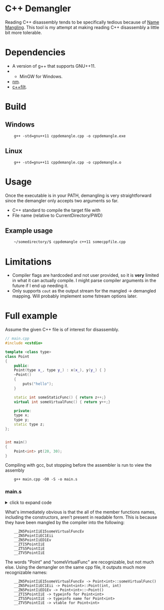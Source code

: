 # C++ Demangler
Reading C++ disassembly tends to be specifically tedious because of [Name Mangling](https://en.wikipedia.org/wiki/Name_mangling). This
tool is my attempt at making reading C++ disassembly a little bit more tolerable.

# Dependencies
- A version of g++ that supports GNU++11.
- - MinGW for Windows.
- [nm](https://sourceware.org/binutils/docs/binutils/nm.html).
- [c++filt](https://sourceware.org/binutils/docs/binutils/c_002b_002bfilt.html).

# Build
## Windows
```
    g++ -std=gnu++11 cppdemangle.cpp -o cppdemangle.exe
```

## Linux
```
    g++ -std=gnu++11 cppdemangle.cpp -o cppdemangle.o
```

# Usage
Once the executable is in your PATH, demangling is very straightforward since the demangler only accepts two arguments so far.
- C++ standard to compile the target file with
- File name (relative to CurrentDirectory/PWD)

## Example usage
```bash
    ~/somedirectory/$ cppdemangle c++11 somecppfile.cpp
```
# Limitations
- Compiler flags are hardcoded and not user provided, so it is **very** limited in what it can actually compile. I might 
    parse compiler arguments in the future if I end up needing it. 
- Only supports `cout` as the output stream for the mangled -> demangled mapping. Will probably implement some fstream options later.

# Full example
Assume the given C++ file is of interest for disassembly.
```cpp
// main.cpp
#include <cstdio>

template <class type>
class Point
{
    public:    
    Point(type x_, type y_) : x(x_), y(y_) { }
    ~Point()
    {
        puts("hello");
    }

    static int someStaticFunc() { return z++;}
    virtual int someVirtualFunc() { return y++;}

    private:
    type x;
    type y;
    static type z;
};


int main()
{
    Point<int> pt(20, 30);
}
```
Compiling with gcc, but stopping before the assembler is run to view the assembly
```
    g++ main.cpp -O0 -S -o main.s
```
### main.s
<details>
    <summary>click to expand code</summary>

    ```assembly

    	.file	"test.cpp"

	.def	___main;	.scl	2;	.type	32;	.endef
	.text
	.globl	_main
	.def	_main;	.scl	2;	.type	32;	.endef
    _main:
    LFB16:
        .cfi_startproc
        leal	4(%esp), %ecx	 #,
        .cfi_def_cfa 1, 0
        andl	$-16, %esp	 #,
        pushl	-4(%ecx)	 #
        pushl	%ebp	 #
        .cfi_escape 0x10,0x5,0x2,0x75,0
        movl	%esp, %ebp	 #,
        pushl	%ecx	 #
        .cfi_escape 0xf,0x3,0x75,0x7c,0x6
        subl	$36, %esp	 #,
        call	___main	 #
        leal	-20(%ebp), %eax	 #, tmp89
        movl	$30, 4(%esp)	 #,
        movl	$20, (%esp)	 #,
        movl	%eax, %ecx	 # tmp89,
        call	__ZN5PointIiEC1Eii	 #
        subl	$8, %esp	 #,
        leal	-20(%ebp), %eax	 #, tmp90
        movl	%eax, %ecx	 # tmp90,
        call	__ZN5PointIiED1Ev	 #
        movl	$0, %eax	 #, _5
        movl	-4(%ebp), %ecx	 #,
        .cfi_def_cfa 1, 0
        leave
        .cfi_restore 5
        leal	-4(%ecx), %esp	 #,
        .cfi_def_cfa 4, 4
        ret
        .cfi_endproc
    LFE16:
        .section	.text$_ZN5PointIiEC1Eii,"x"
        .linkonce discard
        .align 2
        .globl	__ZN5PointIiEC1Eii
        .def	__ZN5PointIiEC1Eii;	.scl	2;	.type	32;	.endef
    __ZN5PointIiEC1Eii:
    LFB19:
        .cfi_startproc
        pushl	%ebp	 #
        .cfi_def_cfa_offset 8
        .cfi_offset 5, -8
        movl	%esp, %ebp	 #,
        .cfi_def_cfa_register 5
        subl	$4, %esp	 #,
        movl	%ecx, -4(%ebp)	 # this, this
        movl	$__ZTV5PointIiE+8, %edx	 #, _4
        movl	-4(%ebp), %eax	 # this, tmp88
        movl	%edx, (%eax)	 # _4, this_2(D)->_vptr.Point
        movl	-4(%ebp), %eax	 # this, tmp89
        movl	8(%ebp), %edx	 # x_, tmp90
        movl	%edx, 4(%eax)	 # tmp90, this_2(D)->x
        movl	-4(%ebp), %eax	 # this, tmp91
        movl	12(%ebp), %edx	 # y_, tmp92
        movl	%edx, 8(%eax)	 # tmp92, this_2(D)->y
        nop
        leave
        .cfi_restore 5
        .cfi_def_cfa 4, 4
        ret	$8	 #
        .cfi_endproc
    LFE19:
        .section .rdata,"dr"
    LC0:
        .ascii "hello\0"
        .section	.text$_ZN5PointIiED1Ev,"x"
        .linkonce discard
        .align 2
        .globl	__ZN5PointIiED1Ev
        .def	__ZN5PointIiED1Ev;	.scl	2;	.type	32;	.endef
    __ZN5PointIiED1Ev:
    LFB22:
        .cfi_startproc
        pushl	%ebp	 #
        .cfi_def_cfa_offset 8
        .cfi_offset 5, -8
        movl	%esp, %ebp	 #,
        .cfi_def_cfa_register 5
        subl	$40, %esp	 #,
        movl	%ecx, -12(%ebp)	 # this, this
        movl	$__ZTV5PointIiE+8, %edx	 #, _1
        movl	-12(%ebp), %eax	 # this, tmp88
        movl	%edx, (%eax)	 # _1, this_3(D)->_vptr.Point
        movl	$LC0, (%esp)	 #,
        call	_puts	 #
        nop
        leave
        .cfi_restore 5
        .cfi_def_cfa 4, 4
        ret
        .cfi_endproc
    LFE22:
        .globl	__ZTV5PointIiE
        .section	.rdata$_ZTV5PointIiE,"dr"
        .linkonce same_size
        .align 4
    __ZTV5PointIiE:
        .long	0
        .long	__ZTI5PointIiE
        .long	__ZN5PointIiE15someVirtualFuncEv
        .globl	__ZTI5PointIiE
        .section	.rdata$_ZTI5PointIiE,"dr"
        .linkonce same_size
        .align 4
    __ZTI5PointIiE:
    # <anonymous>:
    # <anonymous>:
        .long	__ZTVN10__cxxabiv117__class_type_infoE+8
    # <anonymous>:
        .long	__ZTS5PointIiE
        .globl	__ZTS5PointIiE
        .section	.rdata$_ZTS5PointIiE,"dr"
        .linkonce same_size
        .align 4
    __ZTS5PointIiE:
        .ascii "5PointIiE\0"
        .section	.text$_ZN5PointIiE15someVirtualFuncEv,"x"
        .linkonce discard
        .align 2
        .globl	__ZN5PointIiE15someVirtualFuncEv
        .def	__ZN5PointIiE15someVirtualFuncEv;	.scl	2;	.type	32;	.endef
    __ZN5PointIiE15someVirtualFuncEv:
    LFB23:
        .cfi_startproc
        pushl	%ebp	 #
        .cfi_def_cfa_offset 8
        .cfi_offset 5, -8
        movl	%esp, %ebp	 #,
        .cfi_def_cfa_register 5
        subl	$4, %esp	 #,
        movl	%ecx, -4(%ebp)	 # this, this
        movl	-4(%ebp), %eax	 # this, tmp90
        movl	8(%eax), %eax	 # this_2(D)->y, _3
        leal	1(%eax), %ecx	 #, _5
        movl	-4(%ebp), %edx	 # this, tmp91
        movl	%ecx, 8(%edx)	 # _5, this_2(D)->y
        leave
        .cfi_restore 5
        .cfi_def_cfa 4, 4
        ret
        .cfi_endproc
    LFE23:
        .ident	"GCC: (MinGW.org GCC-6.3.0-1) 6.3.0"
        .def	_puts;	.scl	2;	.type	32;	.endef

    ```
</details>

What's immediately obvious is that the all of the member functions names, including the constructors, aren't present in readable form. This is because they have been mangled by the compiler into the following:
```
    __ZN5PointIiE15someVirtualFuncEv
    __ZN5PointIiEC1Eii
    __ZN5PointIiED1Ev
    __ZTI5PointIiE
    __ZTS5PointIiE
    __ZTV5PointIiE
```
The words "Point" and "someVirtualFunc" are recognizable, but not much else. Using the demangler on the same cpp file, it outputs much more recognizable names:
```
    __ZN5PointIiE15someVirtualFuncEv -> Point<int>::someVirtualFunc()
    __ZN5PointIiEC1Eii -> Point<int>::Point(int, int)
    __ZN5PointIiED1Ev -> Point<int>::~Point()
    __ZTI5PointIiE -> typeinfo for Point<int>
    __ZTS5PointIiE -> typeinfo name for Point<int>
    __ZTV5PointIiE -> vtable for Point<int>
```
